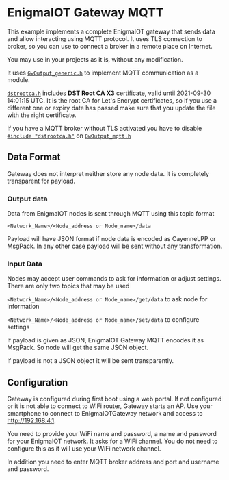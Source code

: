 # EnigmaIOT Gateway MQTT

This example implements a complete EnigmaIOT gateway that sends data and allow interacting using MQTT protocol. It uses TLS connection to broker, so you can use to connect a broker in a remote place on Internet.

You may use in your projects as it is, without any modification.

It uses [`GwOutput_generic.h`](https://github.com/gmag11/EnigmaIOT/blob/master/src/GwOutput_generic.h) to implement MQTT communication as a module.

[`dstrootca.h`](https://github.com/gmag11/EnigmaIOT/blob/master/examples/EnigmaIOTGatewayMQTT/dstrootca.h) includes **DST Root CA X3** certificate, valid until 2021-09-30 14:01­:15 UTC. It is the root CA for Let's Encrypt certificates, so if you use a different one or expiry date has passed make sure that you update the file with the right certificate.

If you have a MQTT broker without TLS activated you have to disable [`#include "dstrootca.h"`](https://github.com/gmag11/EnigmaIOT/blob/master/examples/EnigmaIOTGatewayMQTT/GwOutput_mqtt.h#L21) on [`GwOutput_mqtt.h`](https://github.com/gmag11/EnigmaIOT/blob/master/examples/EnigmaIOTGatewayMQTT/GwOutput_mqtt.h)  

## Data Format

Gateway does not interpret neither store any node data. It is completely transparent for payload.

### Output data

Data from EnigmaIOT nodes is sent through MQTT using this topic format

```
<Network_Name>/<Node_address or Node_name>/data
```

Payload will have JSON format if node data is encoded as CayenneLPP or MsgPack. In any other case payload will be sent without any transformation.

### Input Data

Nodes may accept user commands to ask for information or adjust settings. There are only two topics that may be used

`<Network_Name>/<Node_address or Node_name>/get/data` to ask node for information

`<Network_Name>/<Node_address or Node_name>/set/data` to configure settings

If payload is given as JSON, EnigmaIOT Gateway MQTT encodes it as MsgPack. So node will get the same JSON object.

If payload is not a JSON object it will be sent transparently.

## Configuration

Gateway is configured during first boot using a web portal. If not configured or it is not able to connect to WiFi router, Gateway starts an AP. Use your smartphone to connect to EnigmaIOTGateway network and access to http://192.168.4.1.

You need to provide your WiFi name and password, a name and password for your EnigmaIOT network. It asks for a WiFi channel. You do not need to configure this as it will use your WiFi network channel.

In addition you need to enter MQTT broker address and port and username and password.

